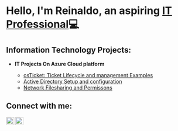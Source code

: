 <h1>Hello, I'm Reinaldo, an aspiring <a href="https://www.linkedin.com/in/reinaldo-vela-70651a265/">IT Professional</a>💻</h1>

<h2> Information Technology Projects:</h2>

- <b>IT Projects On Azure Cloud platform</b>
  
  - [osTicket: Ticket Lifecycle and management Examples](https://github.com/Rey055/osticket-TicketLifeCycleManangement)
  - [Active Directory Setup and configuration](https:/Rey055/ActiveDirectoryConfig)
  - [Network Filesharing and Permissons](https://github.com/Rey055/NetworkFileSharing)


<h2>Connect with me:</h2>


[<img align="left" alt="Josh | LinkedIn" width="22px" src="https://cdn.jsdelivr.net/npm/simple-icons@v3/icons/linkedin.svg" />][linkedin]
[<img align="left" alt="Josh | Instagram" width="22px" src="https://cdn.jsdelivr.net/npm/simple-icons@v3/icons/instagram.svg" />][instagram]


[instagram]:  https://www.instagram.com/reyit55/
[linkedin]: https://www.linkedin.com/in/reinaldo-vela-70651a265/
